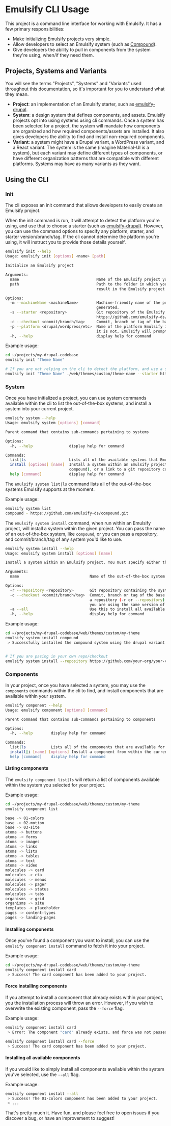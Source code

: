 # Emulsify CLI Usage

This project is a command line interface for working with Emulsify. It has a few primary responsibilities:

- Make initializing Emulsify projects very simple.
- Allow developers to select an Emulsify system (such as [Compound](https://github.com/emulsify-ds/compound)).
- Give developers the ability to pull in components from the system they're using, when/if they need them.

## Projects, Systems and Variants

You will see the terms "Projects", "Systems" and "Variants" used throughout this documentation, so it's important for you to understand what they mean.

- **Project**: an implementation of an Emulsify starter, such as [emulsify-drupal](https://github.com/emulsify-ds/emulsify-drupal).
- **System**: a design system that defines components, and assets. Emulsify projects opt into using systems using cli commands. Once a system has been selected for a project, the system will mandate how components are organized and how required components/assets are installed. It also gives developers the ability to find and install non-required components.
- **Variant**: a system might have a Drupal variant, a WordPress variant, and a React variant. The system is the same (imagine Material-UI is a system), but each variant may define different types of components, or have different organization patterns that are compatible with different platforms. Systems may have as many variants as they want.

## Using the CLI

### Init

The cli exposes an init command that allows developers to easily create an Emulsify project.

When the init command is run, it will attempt to detect the platform you're using, and use that to choose a starter (such as [emulsify-drupal](https://github.com/emulsify-ds/emulsify-drupal)). However, you can use the command options to specify any platform, starter, and starter version/branch/tag. If the cli cannot determine the platform you're using, it will instruct you to provide those details yourself.

```bash
emulsify init --help
Usage: emulsify init [options] <name> [path]

Initialize an Emulsify project

Arguments:
  name                                  Name of the Emulsify project you are initializing. This should be a proper name, such as "Carmen Sandiego".
  path                                  Path to the folder in which you would like to to create your Emulsify project. For example, "./themes" will
                                        result in the Emulsify project being placed in ./themes/{name}

Options:
  -m --machineName <machineName>        Machine-friendly name of the project you are initializing. If not provided, this will be automatically
                                        generated.
  -s --starter <repository>             Git repository of the Emulsify starter you would like to use, such as the Emulsify Drupal theme:
                                        https://github.com/emulsify-ds/emulsify-drupal.git
  -c --checkout <commit/branch/tag>     Commit, branch or tag of the base repository that should be checked out
  -p --platform <drupal/wordpress/etc>  Name of the platform Emulsify is being within. In some cases, Emulsify is able to automatically detect this. If
                                        it is not, Emulsify will prompt you to specify.
  -h, --help                            display help for command

```

Example usage:

```bash
cd ~/projects/my-drupal-codebase
emulsify init "Theme Name"

# If you are not relying on the cli to detect the platform, and use a starter:
emulsify init "Theme Name" ./web/themes/custom/theme-name --starter https://github.com/emulsify-ds/emulsify-drupal.git --checkout 2.x --platform drupal
```

### System

Once you have initialized a project, you can use system commands available within the cli to list the out-of-the-box systems, and install a system into your current project.

```bash
emulsify system --help
Usage: emulsify system [options] [command]

Parent command that contains sub-commands pertaining to systems

Options:
  -h, --help                display help for command

Commands:
  list|ls                   Lists all of the available systems that Emulsify supports out-of-the-box
  install [options] [name]  Install a system within an Emulsify project. You must specify either the name of an out-of-the-box system (such as
                            compound), or a link to a git repository containing the system you want to install
  help [command]            display help for command

```

The `emulsify system list|ls` command lists all of the out-of-the-box systems Emulsify supports at the moment.

Example usage:

```bash
emulsify system list
compound - https://github.com/emulsify-ds/compound.git
```

The `emulsify system install` command, when run within an Emulsify project, will install a system within the given project. You can pass the name of an out-of-the-box system, like `compound`, or you can pass a repository, and commit/branch/tag of any system you'd like to use.

```bash
emulsify system install --help
Usage: emulsify system install [options] [name]

Install a system within an Emulsify project. You must specify either the name of an out-of-the-box system (such as compound), or a link to a git repository containing the system you want to install

Arguments:
  name                               Name of the out-of-the-box system you would like to install

Options:
  -r --repository <repository>       Git repository containing the system you would like to install
  -c --checkout <commit/branch/tag>  Commit, branch or tag of the base repository that should be checked out. MUST be provided if you are passing along
                                     a repository (-r or --repository). Tags or commit hashes are strongly preferable, because you want to ensure that
                                     you are using the same version of the system every time you install components, etc
  -a --all                           Use this to install all available components within the specified system. Without this flag, only the required system components will be installed.
  -h, --help                         display help for command
```

Example usage:

```bash
cd ~/projects/my-drupal-codebase/web/themes/custom/my-theme
emulsify system install compound
 > Successfully installed the compound system using the drupal variant.


# If you are pasing in your own repo/checkout
emulsify system install --repository https://github.com/your-org/your-custom-system.git --checkout 3.x
```

### Components

In your project, once you have selected a system, you may use the `components` commands within the cli to find, and install components that are available within your system.

```bash
emulsify component --help
Usage: emulsify component [options] [command]

Parent command that contains sub-commands pertaining to components

Options:
  -h, --help        display help for command

Commands:
  list|ls           Lists all of the components that are available for installation within your project based on the system and variant you selected
  install|i [name] [options] Install a component from within the current project's system and variant
  help [command]    display help for command

```

#### Listing components

The `emulsify component list|ls` will return a list of components available within the system you selected for your project.

Example usage:

```bash
cd ~/projects/my-drupal-codebase/web/themes/custom/my-theme
emulsify component list

base -> 01-colors
base -> 02-motion
base -> 03-site
atoms -> buttons
atoms -> forms
atoms -> images
atoms -> links
atoms -> lists
atoms -> tables
atoms -> text
atoms -> video
molecules -> card
molecules -> cta
molecules -> menus
molecules -> pager
molecules -> status
molecules -> tabs
organisms -> grid
organisms -> site
templates -> placeholder
pages -> content-types
pages -> landing-pages

```

#### Installing components

Once you've found a component you want to install, you can use the `emulsify component install` command to fetch it into your project.

Example usage:

```bash
cd ~/projects/my-drupal-codebase/web/themes/custom/my-theme
emulsify component install card
 > Success! The card component has been added to your project.
```

#### Force installing components

If you attempt to install a component that already exists within your project, you the installation process will throw an error. However, if you wish to overwrite the existing component, pass the `--force` flag.

Example usage:

```bash
emulsify component install card
 > Error: The component "card" already exists, and force was not passed (--force).

emulsify component install card --force
 > Success! The card component has been added to your project.
```

#### Installing all available components

If you would like to simply install all components available within the system you've selected, use the `--all` flag.

Example usage:

```bash
emulsify component install --all
 > Success! The 01-colors component has been added to your project.
 > ...
```

That's pretty much it. Have fun, and please feel free to open issues if you discover a bug, or have an improvement to suggest!

